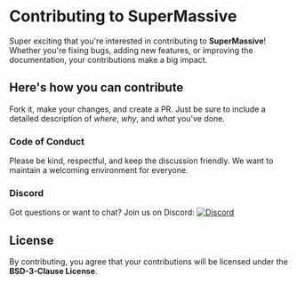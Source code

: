 # Contributing to SuperMassive

Super exciting that you're interested in contributing to **SuperMassive**! Whether you're fixing bugs, adding new features, or improving the documentation, your contributions make a big impact.

## Here's how you can contribute

Fork it, make your changes, and create a PR. Just be sure to include a detailed description of *where*, *why*, and *what* you've done.

### Code of Conduct
Please be kind, respectful, and keep the discussion friendly. We want to maintain a welcoming environment for everyone.

### Discord
Got questions or want to chat? Join us on Discord:
[![Discord](https://img.shields.io/discord/1343082076324495402?color=yellow&label=Discord&logo=discord&style=for-the-badge)](https://discord.gg/yfE5MV5w4d)

## License
By contributing, you agree that your contributions will be licensed under the **BSD-3-Clause License**.

